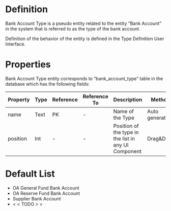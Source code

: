 # Definition

Bank Account Type is a pseudo entity related to the entity “Bank Account” in the system that is referred to as the type of the bank account.

Definition of the behavior of the entity is defined in the Type Definition User Interface.

# Properties

Bank Account Type entity corresponds to “bank_account_type” table in the database which has the following fields:

| Property  | Type   | Reference | Reference To | Description | Method
| ------    | ------ | ------    | ------       | ------      | ------
name|Text|PK|-|Name of the Type|Auto generated
position|Int|-|-|Position of the type in the list in any UI Component|Drag&Drop

# Default List

* OA General Fund Bank Account
* OA Reserve Fund Bank Account
* Supplier Bank Account
* < < TODO > >
